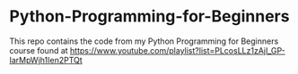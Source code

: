 # Python-Programming-for-Beginners

This repo contains the code from my Python Programming for Beginners course found at https://www.youtube.com/playlist?list=PLcosLLz1zAjI_GP-IarMpWjh1Ien2PTQt
